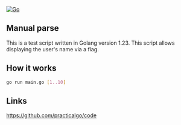 [![Go](https://github.com/RIDOS/manual_parse/actions/workflows/go.yml/badge.svg)](https://github.com/RIDOS/manual_parse/actions/workflows/go.yml)

## Manual parse
This is a test script written in Golang version 1.23. This script allows displaying the user's name via a flag.

## How it works
```bash
go run main.go [1..10]
```

## Links
https://github.com/practicalgo/code
